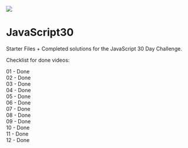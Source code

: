 ![](https://javascript30.com/images/JS3-social-share.png)

# JavaScript30

Starter Files + Completed solutions for the JavaScript 30 Day Challenge.

Checklist for done videos:

01 - Done  
02 - Done  
03 - Done  
04 - Done  
05 - Done  
06 - Done  
07 - Done  
08 - Done  
09 - Done  
10 - Done  
11 - Done  
12 - Done  
